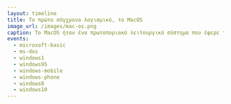 ```yaml
---
layout: timeline 
title: Το πρώτο σύγχρονο λογισμικό, το MacOS
image_url: /images/mac-os.png
caption: To MacOS ήταν ένα πρωτοποριακό λειτουργικό σύστημα που έφερε την επανάσταση στις δυνατότητες των υπολογιστών στην εποχή του
events:
  - microsoft-basic 
  - ms-dos
  - windows1 
  - windows95
  - windows-mobile
  - windows-phone
  - windows8
  - windows10
---
```

